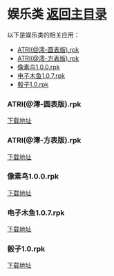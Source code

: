 # 娱乐类 [返回主目录](..\README.md)

以下是娱乐类的相关应用：

- [ATRI(@澪-圆表版).rpk](#ATRI(@澪-圆表版))
- [ATRI(@澪-方表版).rpk](#ATRI(@澪-方表版))
- [像素鸟1.0.0.rpk](#像素鸟1.0.0)
- [电子木鱼1.0.7.rpk](#电子木鱼1.0.7)
- [骰子1.0.rpk](#骰子1.0)

### ATRI(@澪-圆表版).rpk <a name="ATRI(@澪-圆表版)"></a>
[下载地址](https://github.akams.cn/https://github.com/tian1326/BlueOS-App-Library/raw/refs/heads/main/娱乐类/ATRI(@澪-圆表版).rpk)

### ATRI(@澪-方表版).rpk <a name="ATRI(@澪-方表版)"></a>
[下载地址](https://github.akams.cn/https://github.com/tian1326/BlueOS-App-Library/raw/refs/heads/main/娱乐类/ATRI(@澪-方表版).rpk)

### 像素鸟1.0.0.rpk <a name="像素鸟1.0.0"></a>
[下载地址](https://github.akams.cn/https://github.com/tian1326/BlueOS-App-Library/raw/refs/heads/main/娱乐类/像素鸟1.0.0.rpk)

### 电子木鱼1.0.7.rpk <a name="电子木鱼1.0.7"></a>
[下载地址](https://github.akams.cn/https://github.com/tian1326/BlueOS-App-Library/raw/refs/heads/main/娱乐类/电子木鱼1.0.7.rpk)

### 骰子1.0.rpk <a name="骰子1.0"></a>
[下载地址](https://github.akams.cn/https://github.com/tian1326/BlueOS-App-Library/raw/refs/heads/main/娱乐类/骰子1.0.rpk)

